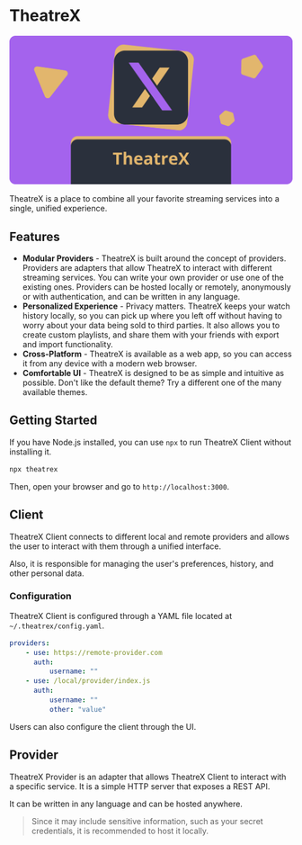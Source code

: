 # TheatreX

![banner](packages/theatrex/static/theatrex-banner.png)

TheatreX is a place to combine all your favorite streaming services into a single, unified experience.

## Features

- **Modular Providers** - TheatreX is built around the concept of providers. Providers are adapters that allow TheatreX to interact with different streaming services. You can write your own provider or use one of the existing ones. Providers can be hosted locally or remotely, anonymously or with authentication, and can be written in any language.
- **Personalized Experience** - Privacy matters. TheatreX keeps your watch history locally, so you can pick up where you left off without having to worry about your data being sold to third parties. It also allows you to create custom playlists, and share them with your friends with export and import functionality.
- **Cross-Platform** - TheatreX is available as a web app, so you can access it from any device with a modern web browser.
- **Comfortable UI** - TheatreX is designed to be as simple and intuitive as possible. Don't like the default theme? Try a different one of the many available themes.

## Getting Started

If you have Node.js installed, you can use `npx` to run TheatreX Client without installing it.

```bash
npx theatrex
```

Then, open your browser and go to `http://localhost:3000`.

## Client

TheatreX Client connects to different local and remote providers and allows the user to interact with them through a unified interface.

Also, it is responsible for managing the user's preferences, history, and other personal data.

### Configuration

TheatreX Client is configured through a YAML file located at `~/.theatrex/config.yaml`.

```yaml
providers:
    - use: https://remote-provider.com
      auth:
          username: ""
    - use: /local/provider/index.js
      auth:
          username: ""
          other: "value"
```

Users can also configure the client through the UI.

## Provider

TheatreX Provider is an adapter that allows TheatreX Client to interact with a specific service. It is a simple HTTP server that exposes a REST API.

It can be written in any language and can be hosted anywhere.

> Since it may include sensitive information, such as your secret credentials, it is recommended to host it locally.
